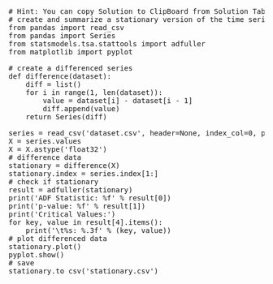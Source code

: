 <pre class="file" data-target="clipboard">
# Hint: You can copy Solution to ClipBoard from Solution Tab
# create and summarize a stationary version of the time series
from pandas import read_csv
from pandas import Series
from statsmodels.tsa.stattools import adfuller
from matplotlib import pyplot

# create a differenced series
def difference(dataset):
	diff = list()
	for i in range(1, len(dataset)):
		value = dataset[i] - dataset[i - 1]
		diff.append(value)
	return Series(diff)

series = read_csv('dataset.csv', header=None, index_col=0, parse_dates=True, squeeze=True)
X = series.values
X = X.astype('float32')
# difference data
stationary = difference(X)
stationary.index = series.index[1:]
# check if stationary
result = adfuller(stationary)
print('ADF Statistic: %f' % result[0])
print('p-value: %f' % result[1])
print('Critical Values:')
for key, value in result[4].items():
	print('\t%s: %.3f' % (key, value))
# plot differenced data
stationary.plot()
pyplot.show()
# save
stationary.to_csv('stationary.csv')
</pre>

